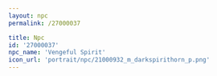 ```yaml
---
layout: npc
permalink: /27000037

title: Npc
id: '27000037'
npc_name: 'Vengeful Spirit'
icon_url: 'portrait/npc/21000932_m_darkspirithorn_p.png'
---
```


